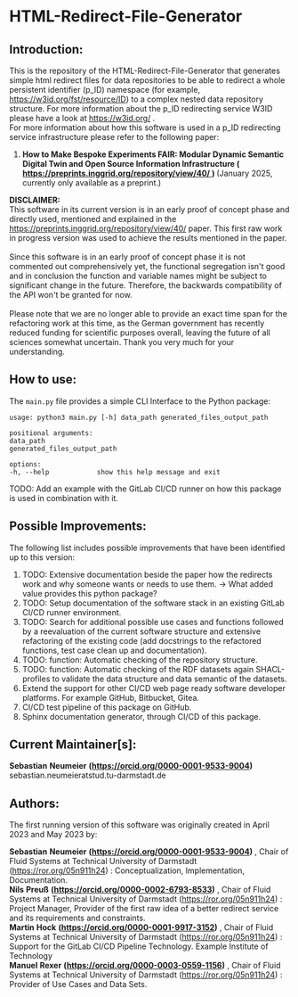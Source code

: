 <!-- heading declaration and main RDFa data declaration in HTML-->
<div xmlns:schema="https://schema.org/" typeof="schema:SoftwareSourceCode" id="software-1">
    <h1 property="schema:name">HTML-Redirect-File-Generator</h1>
    <meta property="schema:codeRepository" content="https://github.com/test123-all/html-redirect-file-generator">
    <meta property="schema:codeSampleType" content="full solution">
    <meta property="schema:license" content="https://opensource.org/licenses/MIT">
    <meta property="schema:programmingLanguage" content="Python">
    <h2>Introduction:</h2>
    <p property="schema:description">
        This is the repository of the HTML-Redirect-File-Generator that generates simple html redirect files for data
        repositories to be able to redirect a whole persistent identifier (p_ID) namespace (for example, 
        <a href="https://w3id.org/fst/resource/ID" target="_blank">https://w3id.org/fst/resource/ID</a>) to a complex
        nested data repository structure. For more information about the p_ID redirecting service W3ID please have a 
        look at 
        <a href="https://w3id.org/" target="_blank">https://w3id.org/</a> . <br>
        For more information about how this software is used in a p_ID redirecting service infrastructure please refer
        to the following paper:
        <ol>
            <li>
                <div>
                    <strong>
                        <span property="schema:name">How to Make Bespoke Experiments FAIR: Modular Dynamic Semantic Digital Twin and Open Source Information Infrastructure</span>
                        <span>(</span>
                        <a property="schema:relatedLink" href="https://preprints.inggrid.org/repository/view/40/" typeof="schema:Article"> 
                            <span>https://preprints.inggrid.org/repository/view/40/</span>
                        </a>
                        <span>)</span>
                    </strong>
                    <span>(January 2025, currently only available as a preprint.)</span>
                </div>
          </li>
        </ol>
    </p>
</div>


<b>DISCLAIMER:</b> <br>
This software in its current version is in an early proof of concept phase and directly used, mentioned and explained in the 
https://preprints.inggrid.org/repository/view/40/ paper. This first raw work in progress version was used to achieve the
results mentioned in the paper.<br>
<br>
Since this software is in an early proof of concept phase it is not commented out comprehensively yet,
the functional segregation isn't good and in conclusion the function and variable names might be subject to 
significant change in the future. Therefore, the backwards compatibility of the API won't be granted for now. <br>
<br>
Please note that we are no longer able to provide an exact time span for the refactoring work at this time, as the 
German government has recently reduced funding for scientific purposes overall, leaving the future of all sciences 
somewhat uncertain. Thank you very much for your understanding.


## How to use:
The `main.py` file provides a simple CLI Interface to the Python package:
```shell
usage: python3 main.py [-h] data_path generated_files_output_path

positional arguments:
data_path
generated_files_output_path

options:
-h, --help            show this help message and exit
```
TODO: Add an example with the GitLab CI/CD runner on how this package is used in combination with it.


## Possible Improvements:
The following list includes possible improvements that have been identified up to this version:
1. TODO: Extensive documentation beside the paper how the redirects work and why someone wants or needs to use them. -> What added value provides this python package?
2. TODO: Setup documentation of the software stack in an existing GitLab CI/CD runner environment.
3. TODO: Search for additional possible use cases and functions followed by a reevaluation of the current software 
structure and extensive refactoring of the existing code (add docstrings to the refactored functions, test case clean up and documentation).
4. TODO: function: Automatic checking of the repository structure.
5. TODO: function: Automatic checking of the RDF datasets again SHACL-profiles to validate the data structure and data semantic of the datasets.
6. Extend the support for other CI/CD web page ready software developer platforms. For example GitHub, Bitbucket, Gitea.
7. CI/CD test pipeline of this package on GitHub.
8. Sphinx documentation generator, through CI/CD of this package.



<!-- maintainer- and creator- RDFa data declaration in HTML-->
<div xmlns:schema="https://schema.org/" about="#software-1">
    <h2>Current Maintainer[s]:</h2>
    <div typeof="schema:Person">
        <strong property="schema:givenName">Sebastian</strong>
        <strong property="schema:familyName">Neumeier</strong>
        <strong>(<a href="https://orcid.org/0000-0001-9533-9004" property="schema:identifier">https://orcid.org/0000-0001-9533-9004</a>)</strong>
        <span property="schema:email">sebastian.neumeieratstud.tu-darmstadt.de</span>
    </div>
    <h2>Authors:</h2>
    <p xmlns:dcterms="http://purl.org/dc/terms/">The first running version of this software was originally created in 
         <span property="dcterms:date" content="2023-04-01">April 2023</span> 
         and 
         <span property="dcterms:date" content="2023-05-01">May 2023</span> 
     by:
    </p>
    <div typeof="schema:Person">
        <strong property="schema:givenName">Sebastian</strong>
        <strong property="schema:familyName">Neumeier</strong>
        <strong>(<a href="https://orcid.org/0000-0001-9533-9004" property="schema:identifier">https://orcid.org/0000-0001-9533-9004</a>)</strong>
        , <span property="schema:affiliation">
            Chair of Fluid Systems at Technical University of Darmstadt 
            (<a href="https://ror.org/05n911h24">https://ror.org/05n911h24</a>)
        </span>
        : <span property="schema:role">Conceptualization, Implementation, Documentation</span>.
    </div>
    <div typeof="schema:Person">
        <strong property="schema:givenName">Nils</strong>
        <strong property="schema:familyName">Preuß</strong>
        <strong>(<a href="https://orcid.org/0000-0002-6793-8533" property="schema:identifier">https://orcid.org/0000-0002-6793-8533</a>)</strong>
        , <span property="schema:affiliation">
            Chair of Fluid Systems at Technical University of Darmstadt 
            (<a href="https://ror.org/05n911h24">https://ror.org/05n911h24</a>)
        </span>
        : <span property="schema:role">Project Manager, Provider of the first raw idea of a better 
        redirect service and its requirements and constraints</span>.
    </div>
    <div typeof="schema:Person">
        <strong property="schema:givenName">Martin</strong>
        <strong property="schema:familyName">Hock</strong>
        <strong>(<a href="https://orcid.org/0000-0001-9917-3152" property="schema:identifier">https://orcid.org/0000-0001-9917-3152</a>)</strong>
        , <span property="schema:affiliation">
            Chair of Fluid Systems at Technical University of Darmstadt 
            (<a href="https://ror.org/05n911h24">https://ror.org/05n911h24</a>)
        </span>
        : <span property="schema:role">Support for the GitLab CI/CD Pipeline Technology</span>.
        <span property="schema:affiliation" resource="https://www.exampleinstitute.edu">Example Institute of Technology</span>
    </div>
    <div typeof="schema:Person">
        <strong property="schema:givenName">Manuel</strong>
        <strong property="schema:familyName">Rexer</strong>
        <strong>(<a href="https://orcid.org/0000-0003-0559-1156" property="schema:identifier">https://orcid.org/0000-0003-0559-1156</a>)</strong>
        , <span property="schema:affiliation">
            Chair of Fluid Systems at Technical University of Darmstadt 
            (<a href="https://ror.org/05n911h24">https://ror.org/05n911h24</a>)
        </span>
        : <span property="schema:role">Provider of Use Cases and Data Sets</span>.
    </div>
</div>
